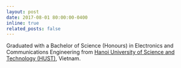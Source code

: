```yaml
---
layout: post
date: 2017-08-01 80:00:00-0400
inline: true
related_posts: false
---
```


Graduated with a Bachelor of Science (Honours) in Electronics and Communications Engineering from <a href='https://www.hust.edu.vn/en/'>Hanoi University of Science and Technology (HUST)</a>, Vietnam.